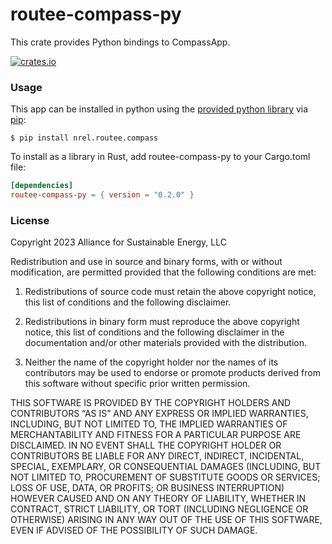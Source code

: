 routee-compass-py
============

This crate provides Python bindings to CompassApp.

[![crates.io](https://img.shields.io/crates/v/routee-compass-py.svg)](https://crates.io/crates/routee-compass-py)

### Usage

This app can be installed in python using the [provided python library](../../python) via [pip](https://pypi.org/project/nrel.routee.compass/):

```
$ pip install nrel.routee.compass
```

To install as a library in Rust, add routee-compass-py to your Cargo.toml file:

```toml
[dependencies]
routee-compass-py = { version = "0.2.0" }
```

### License

Copyright 2023 Alliance for Sustainable Energy, LLC

Redistribution and use in source and binary forms, with or without modification, are permitted provided that the following conditions are met:

1. Redistributions of source code must retain the above copyright notice, this list of conditions and the following disclaimer.

2. Redistributions in binary form must reproduce the above copyright notice, this list of conditions and the following disclaimer in the documentation and/or other materials provided with the distribution.

3. Neither the name of the copyright holder nor the names of its contributors may be used to endorse or promote products derived from this software without specific prior written permission.

THIS SOFTWARE IS PROVIDED BY THE COPYRIGHT HOLDERS AND CONTRIBUTORS “AS IS” AND ANY EXPRESS OR IMPLIED WARRANTIES, INCLUDING, BUT NOT LIMITED TO, THE IMPLIED WARRANTIES OF MERCHANTABILITY AND FITNESS FOR A PARTICULAR PURPOSE ARE DISCLAIMED. IN NO EVENT SHALL THE COPYRIGHT HOLDER OR CONTRIBUTORS BE LIABLE FOR ANY DIRECT, INDIRECT, INCIDENTAL, SPECIAL, EXEMPLARY, OR CONSEQUENTIAL DAMAGES (INCLUDING, BUT NOT LIMITED TO, PROCUREMENT OF SUBSTITUTE GOODS OR SERVICES; LOSS OF USE, DATA, OR PROFITS; OR BUSINESS INTERRUPTION) HOWEVER CAUSED AND ON ANY THEORY OF LIABILITY, WHETHER IN CONTRACT, STRICT LIABILITY, OR TORT (INCLUDING NEGLIGENCE OR OTHERWISE) ARISING IN ANY WAY OUT OF THE USE OF THIS SOFTWARE, EVEN IF ADVISED OF THE POSSIBILITY OF SUCH DAMAGE.